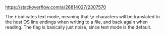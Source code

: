 https://stackoverflow.com/a/26814027/2307570

The `t` indicates text mode, meaning that `\n` characters will be translated to the host OS line endings when writing to a file, and back again when reading. The flag is basically just noise, since text mode is the default.
